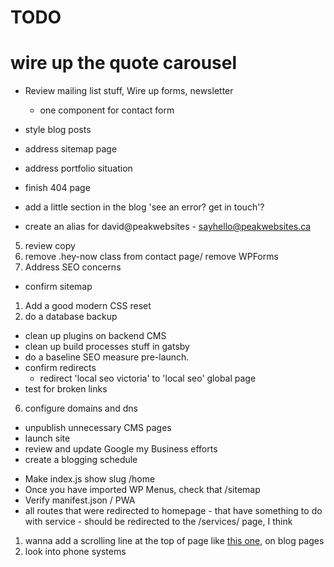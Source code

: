 # TODO

# wire up the quote carousel
- Review mailing list stuff, Wire up forms, newsletter
    - one component for contact form
- style blog posts

- address sitemap page
- address portfolio situation
- finish 404 page
- add a little section in the blog 'see an error? get in touch'?
- create an alias for david@peakwebsites - sayhello@peakwebsites.ca
5. review copy
3. remove .hey-now class from contact page/ remove WPForms
2. Address SEO concerns
- confirm sitemap 
1. Add a good modern CSS reset 
7. do a database backup
- clean up plugins on backend CMS
- clean up build processes stuff in gatsby   
- do a baseline SEO measure pre-launch.
- confirm redirects
    - redirect 'local seo victoria' to 'local seo' global page
- test for broken links
6. configure domains and dns
- unpublish unnecessary CMS pages
- launch site
- review and update Google my Business efforts
- create a blogging schedule


* Make index.js show slug /home
* Once you have imported WP Menus, check that /sitemap
* Verify manifest.json / PWA
* all routes that were redirected to homepage - that have something to do with service - should be redirected to the /services/ page, I think

1. wanna add a scrolling line at the top of page like [this one](https://www.ppchero.com/how-should-you-formulate-your-ppc-strategy/), on blog pages
2. look into phone systems